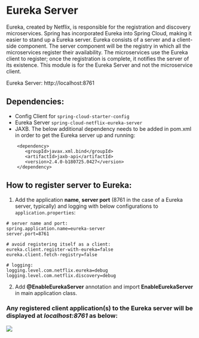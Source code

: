# Eureka Server

Eureka, created by Netflix, is responsible for the registration and discovery microservices.
Spring has incorporated Eureka into Spring Cloud, making it easier to stand up a Eureka server.
Eureka consists of a server and a client-side component.
The server component will be the registry in which all the microservices register their availability.
The microservices use the Eureka client to register; once the registration is complete,
it notifies the server of its existence.
This module is for the Eureka Server and not the microservice client.


Eureka Server: http://localhost:8761

## Dependencies:
- Config Client for ```spring-cloud-starter-config```
- Eureka Server ```spring-cloud-netflix-eureka-server```
- JAXB. The below additional dependency needs to be added in pom.xml
  in order to get the Eureka server up and running:
```
    <dependency>
       <groupId>javax.xml.bind</groupId>
       <artifactId>jaxb-api</artifactId>
       <version>2.4.0-b180725.0427</version>
    </dependency>
```

## How to register server to Eureka: 

1. Add the application **name**, **server port** (8761 in the case of a Eureka server, typically) and logging with below configurations to ```application.properties```:
```
# server name and port: 
spring.application.name=eureka-server
server.port=8761

# avoid registering itself as a client: 
eureka.client.register-with-eureka=false
eureka.client.fetch-registry=false

# logging: 
logging.level.com.netflix.eureka=debug
logging.level.com.netflix.discovery=debug
```

2. Add **@EnableEurekaServer** annotation and import **EnableEurekaServer** in main application class. 


### Any registered client application(s) to the Eureka server will be displayed at ***localhost:8761*** as below: 

![](../microservice.png)


